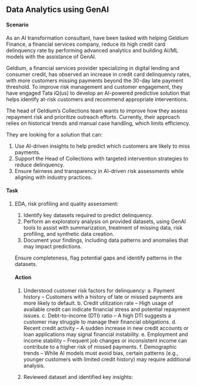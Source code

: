 ## Data Analytics using GenAI

#### Scenario
As an AI transformation consultant, have been tasked with helping Geldium Finance, a financial services company, reduce its high credit card delinquency rate by performing advanced analytics and building AI/ML models with the assistance of GenAI. 

Geldium, a financial services provider specializing in digital lending and consumer credit, has observed an increase in credit card delinquency rates, with more customers missing payments beyond the 30-day late payment threshold. To improve risk management and customer engagement, they have engaged Tata iQ(us) to develop an AI-powered predictive solution that helps identify at-risk customers and recommend appropriate interventions.

The head of Geldium’s Collections team wants to improve how they assess repayment risk and prioritize outreach efforts. Currently, their approach relies on historical trends and manual case handling, which limits efficiency. 

They are looking for a solution that can:
1. Use AI-driven insights to help predict which customers are likely to miss payments.
2. Support the Head of Collections with targeted intervention strategies to reduce delinquency.
3. Ensure fairness and transparency in AI-driven risk assessments while aligning with industry practices.

#### Task
1. EDA, risk profiling and quality assessment:
   1. Identify key datasets required to predict delinquency. 
   2. Perform an exploratory analysis on provided datasets, using GenAI tools to assist with summarization, treatment of missing data, risk profiling, and synthetic data creation. 
   3. Document your findings, including data patterns and anomalies that may impact predictions.

   Ensure completeness, flag potential gaps and identify patterns in the datasets.

   #### Action
   1. Understood customer risk factors for delinquency:
      a. Payment history – Customers with a history of late or missed payments are more likely to default.
      b. Credit utilization rate – High usage of available credit can indicate financial stress and potential repayment issues.
      c. Debt-to-income (DTI) ratio – A high DTI suggests a customer may struggle to manage their financial obligations.
      d. Recent credit activity – A sudden increase in new credit accounts or loan applications may signal financial instability.
      e. Employment and income stability – Frequent job changes or inconsistent income can contribute to a higher risk of missed payments.
      f. Demographic trends – While AI models must avoid bias, certain patterns (e.g., younger customers with limited credit history) may require additional analysis.

   2. Reviewed dataset and identified key insights:
      
